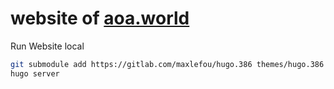 # website of [aoa.world](https://aoa.world)

Run Website local

```bash
git submodule add https://gitlab.com/maxlefou/hugo.386 themes/hugo.386
hugo server
```
